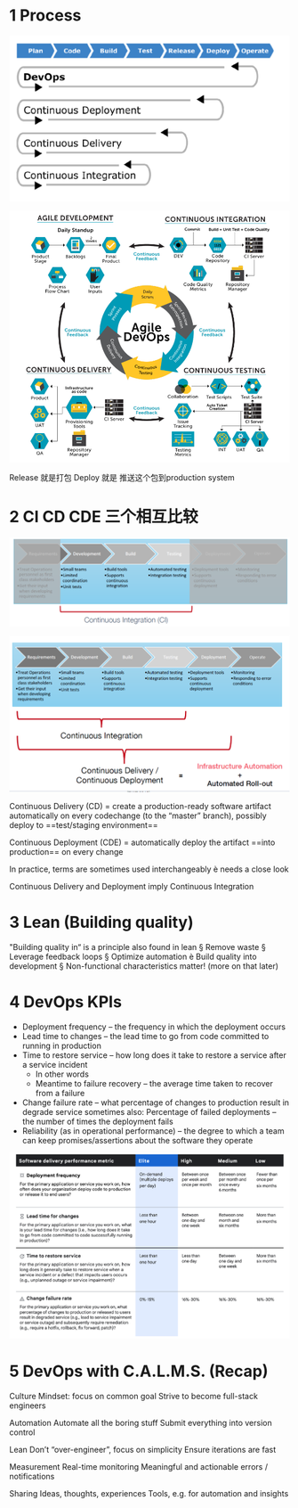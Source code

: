 

# 1 Process

![](image/Pasted%20image%2020241109111450.png)

![](image/Pasted%20image%2020241109111621.png)



Release 就是打包 
Deploy 就是 推送这个包到production system 

# 2 CI CD CDE 三个相互比较 

![](image/Pasted%20image%2020241109112736.png)


![](image/Pasted%20image%2020241109113707.png)


Continuous Delivery (CD) = create a production-ready software artifact automatically on every codechange (to the “master” branch), possibly deploy to ==test/staging environment==

Continuous Deployment (CDE) = automatically deploy the artifact ==into production== on every change

In practice, terms are sometimes used interchangeably è needs a close look

Continuous Delivery and Deployment imply Continuous Integration




# 3 Lean (Building quality)


"Building quality in“ is a principle also found in lean
§ Remove waste
§ Leverage feedback loops
§ Optimize automation
è Build quality into development
§ Non-functional characteristics matter! (more on that later)


# 4 DevOps KPIs

- Deployment frequency – the frequency in which the deployment occurs
- Lead time to changes – the lead time to go from code committed to running in production
- Time to restore service – how long does it take to restore a service after a service incident
    - In other words
    - Meantime to failure recovery – the average time taken to recover from a failure
- Change failure rate – what percentage of changes to production result in degrade service sometimes also: Percentage of failed deployments – the number of times the deployment fails
- Reliability (as in operational performance) – the degree to which a team can keep promises/assertions about the software they operate

![](image/Pasted%20image%2020241109112136.png)


# 5 DevOps with C.A.L.M.S. (Recap)


Culture
Mindset: focus on common goal
Strive to become full-stack engineers

Automation
Automate all the boring stuff
Submit everything into version control

Lean
Don’t “over-engineer”, focus on simplicity
Ensure iterations are fast

Measurement
Real-time monitoring
Meaningful and actionable errors / notifications

Sharing
Ideas, thoughts, experiences
Tools, e.g. for automation and insights




















